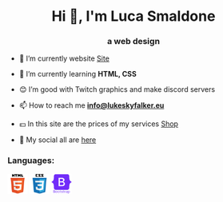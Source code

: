 <h1 align="center">Hi 👋, I'm Luca Smaldone</h1>
<h3 align="center">a web design</h3>

- 🔭 I’m currently website [Site](https://lukeskyfalker.eu)

- 🌱 I’m currently learning **HTML, CSS**

- 😊 I’m good with Twitch graphics and make discord servers

- 📫 How to reach me **info@lukeskyfalker.eu**

- 💵 In this site are the prices of my services [Shop](https://lukeskyfalker.eu/#services)

- 🔗 My social all are [here](https://social.lukeskyfalker.eu) 

<h3 align="left">Languages:</h3>
<p align="left">
  <a href="https://www.w3.org/html/" target="_blank" rel="noreferrer"> <img src="https://raw.githubusercontent.com/devicons/devicon/master/icons/html5/html5-original-wordmark.svg" alt="html5" width="40" height="40"/></a>
  <a href="https://www.w3schools.com/css/" target="_blank" rel="noreferrer"> <img src="https://raw.githubusercontent.com/devicons/devicon/master/icons/css3/css3-original-wordmark.svg" alt="css3" width="40" height="40"/></a>
  <a href="https://getbootstrap.com" target="_blank" rel="noreferrer"> <img src="https://raw.githubusercontent.com/devicons/devicon/master/icons/bootstrap/bootstrap-plain-wordmark.svg" alt="bootstrap" width="40" height="40"/> </a>
